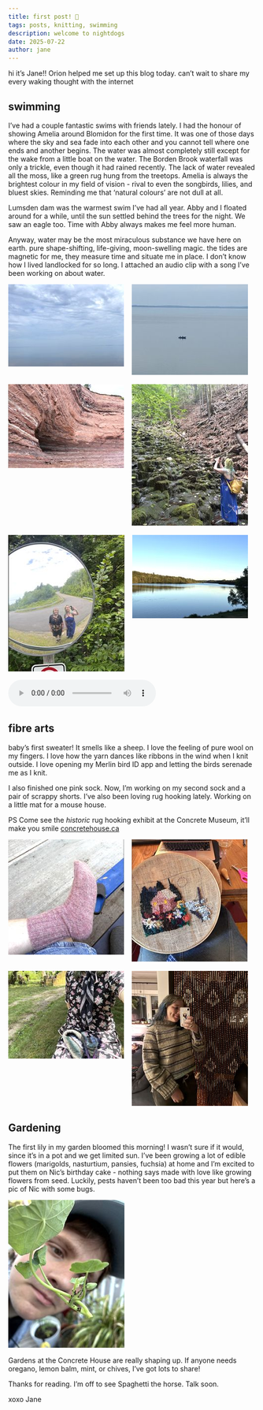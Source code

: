 ```yaml
---
title: first post! 🐠
tags: posts, knitting, swimming
description: welcome to nightdogs
date: 2025-07-22
author: jane
---
```


hi it’s Jane!! Orion helped me set up this blog today. can’t wait to share my every waking thought with the internet

## swimming

I’ve had a couple fantastic swims with friends lately. I had the honour of showing Amelia around Blomidon for the first time. It was one of those days where the sky and sea fade into each other and you cannot tell where one ends and another begins. The water was almost completely still except for the wake from a little boat on the water. The Borden Brook waterfall was only a trickle, even though it had rained recently. The lack of water revealed all the moss, like a green rug hung from the treetops. Amelia is always the brightest colour in my field of vision - rival to even the songbirds, lilies, and bluest skies. Reminding me that ‘natural colours’ are not dull at all.

Lumsden dam was the warmest swim I’ve had all year. Abby and I floated around for a while, until the sun settled behind the trees for the night. We saw an eagle too. Time with Abby always makes me feel more human.

Anyway, water may be the most miraculous substance we have here on earth. pure shape-shifting, life-giving, moon-swelling magic. the tides are magnetic for me, they measure time and situate me in place. I don’t know how I lived landlocked for so long. I attached an audio clip with a song I’ve been working on about water.

<div style="display: flex; gap: 1rem; flex-wrap: wrap;">
  <div>
    <img src="./pinterest-602778731414961379.jpg" alt="Pinterest pin 602778731414961379" loading="lazy">
  </div>
  <div>
    <img src="./pinterest-602778731414961374.jpg" alt="Pinterest pin 602778731414961374" loading="lazy">
  </div>
  <div>
    <img src="./pinterest-602778731414961369.jpg" alt="Pinterest pin 602778731414961369" loading="lazy">
  </div>
  <div>
    <img src="./pinterest-602778731414961365.jpg" alt="Pinterest pin 602778731414961365" loading="lazy">
  </div>
  <div>
    <img src="./pinterest-602778731414961354.jpg" alt="Pinterest pin 602778731414961354" loading="lazy">
  </div>
  <div>
    <img src="./pinterest-602778731414961603.jpg" alt="Pinterest pin 602778731414961603" loading="lazy">
  </div>
</div>

![themiracle](soundcloud-2134704477.mp3)

## fibre arts

baby’s first sweater! It smells like a sheep. I love the feeling of pure wool on my fingers. I love how the yarn dances like ribbons in the wind when I knit outside. I love opening my Merlin bird ID app and letting the birds serenade me as I knit.

I also finished one pink sock. Now, I’m working on my second sock and a pair of scrappy shorts. I’ve also been loving rug hooking lately. Working on a little mat for a mouse house.

PS Come see the _historic_ rug hooking exhibit at the Concrete Museum, it’ll make you smile
[concretehouse.ca](concretehouse.ca)

<div style="display: flex; gap: 1rem; flex-wrap: wrap;">
  <div>
    <img src="./pinterest-602778731414961806.jpg" alt="Pinterest pin 602778731414961806" loading="lazy">
  </div>
  <div>
    <img src="./pinterest-602778731414961814.jpg" alt="Pinterest pin 602778731414961814" loading="lazy">
  </div>
  <div>
    <img src="./pinterest-602778731414961855.jpg" alt="Pinterest pin 602778731414961855" loading="lazy">
  </div>
  <div>
    <img src="./pinterest-602778731414961875.jpg" alt="Pinterest pin 602778731414961875" loading="lazy">
  </div>
</div>

## Gardening

The first lily in my garden bloomed this morning! I wasn’t sure if it would, since it’s in a pot and we get limited sun.
I’ve been growing a lot of edible flowers (marigolds, nasturtium, pansies, fuchsia) at home and I’m excited to put them on Nic’s birthday cake - nothing says made with love like growing flowers from seed.
Luckily, pests haven’t been too bad this year but here’s a pic of Nic with some bugs.

<img src="./pinterest-602778731414962011.jpg" alt="Pinterest pin 602778731414962011" loading="lazy">

Gardens at the Concrete House are really shaping up. If anyone needs oregano, lemon balm, mint, or chives, I’ve got lots to share!

Thanks for reading. I’m off to see Spaghetti the horse. Talk soon.

xoxo Jane
